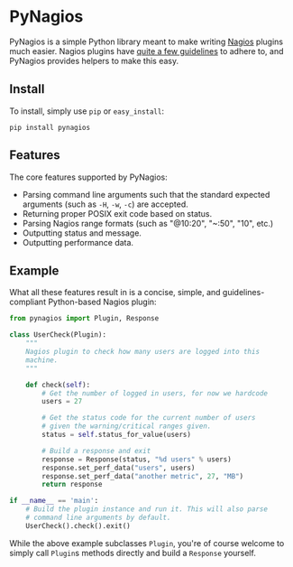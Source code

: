 # PyNagios

PyNagios is a simple Python library meant to make writing
[Nagios](http://www.nagios.org/) plugins much easier. Nagios
plugins have [quite a few guidelines](http://nagiosplug.sourceforge.net/developer-guidelines.html)
to adhere to, and PyNagios provides helpers to make this
easy.

## Install

To install, simply use `pip` or `easy_install`:

    pip install pynagios

## Features

The core features supported by PyNagios:

  * Parsing command line arguments such that the standard expected
    arguments (such as `-H`, `-w`, `-c`) are accepted.
  * Returning proper POSIX exit code based on status.
  * Parsing Nagios range formats (such as "@10:20", "~:50", "10", etc.)
  * Outputting status and message.
  * Outputting performance data.

## Example

What all these features result in is a concise, simple, and
guidelines-compliant Python-based Nagios plugin:

```python
from pynagios import Plugin, Response

class UserCheck(Plugin):
    """
    Nagios plugin to check how many users are logged into this
    machine.
    """

    def check(self):
        # Get the number of logged in users, for now we hardcode
        users = 27

        # Get the status code for the current number of users
        # given the warning/critical ranges given.
        status = self.status_for_value(users)

        # Build a response and exit
        response = Response(status, "%d users" % users)
        response.set_perf_data("users", users)
        response.set_perf_data("another metric", 27, "MB")
        return response

if __name__ == 'main':
    # Build the plugin instance and run it. This will also parse
    # command line arguments by default.
    UserCheck().check().exit()
```

While the above example subclasses `Plugin`, you're of course welcome
to simply call `Plugin`s methods directly and build a `Response`
yourself.
